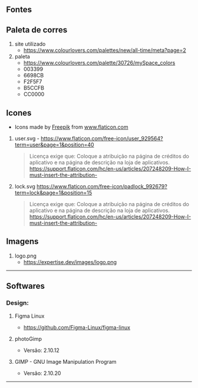 ## Fontes

## Paleta de corres
1. site utilizado
    - https://www.colourlovers.com/palettes/new/all-time/meta?page=2
2. paleta
    - https://www.colourlovers.com/palette/30726/mySpace_colors
    - 003399
    - 6698CB
    - F2F5F7
    - B5CCFB
    - CC0000


## Icones
    
    
-   <div>Icons made by <a href="https://www.flaticon.com/authors/freepik" title="Freepik">Freepik</a> from <a href="https://www.flaticon.com/" title="Flaticon">www.flaticon.com</a></div>

1. user.svg - https://www.flaticon.com/free-icon/user_929564?term=user&page=1&position=40
    > Licença exige que: Coloque a atribuição na página de créditos do aplicativo  e  na página de descrição na loja de aplicativos. https://support.flaticon.com/hc/en-us/articles/207248209-How-I-must-insert-the-attribution-
1. lock.svg https://www.flaticon.com/free-icon/padlock_992679?term=lock&page=1&position=15
    > Licença exige que: Coloque a atribuição na página de créditos do aplicativo  e  na página de descrição na loja de aplicativos. https://support.flaticon.com/hc/en-us/articles/207248209-How-I-must-insert-the-attribution-


## Imagens
1. logo.png
    - https://expertise.dev/images/logo.png
    
___
## Softwares

### Design:

1. Figma Linux
    - https://github.com/Figma-Linux/figma-linux

1.  photoGimp
    - Versão: 2.10.12
1. GIMP - GNU Image Manipulation Program
    - Versão: 2.10.20

___